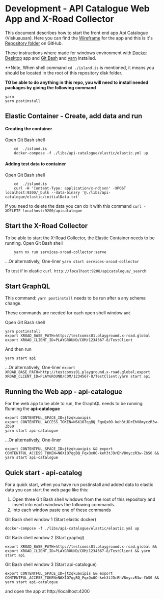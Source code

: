 # Development - API Catalogue Web App and X-Road Collector

This document describes how to start the front end app Api Catalogue (Viskuausan).
Here you can find the [Wireframe] for the app and this is it's [Repository folder](https://github.com/island-is/island.is/tree/master/apps/api-catalogue) on GitHub.

These instructions where made for windows environment with [Docker Desktop] app
and [Git Bash] and [yarn] installed.

\*\*Note, When shell command `cd ./island.is` is mentioned, it means you should be located
in the root of this repository disk folder.

**TO be able to do anything in this repo, you will need to install needed packages by giving the following command**

```shell
yarn
yarn postinstall
```

## Elastic Container - Create, add data and run

#### Creating the container

Open Git Bash shell

```shell
	cd  ./island.is
    docker-compose -f ./libs/api-catalogue/elastic/elastic.yml up
```

#### Adding test data to container

Open Git Bash shell

```shell
	cd  ./island.is
    curl -H 'Content-Type: application/x-ndjson' -XPOST localhost:9200/_bulk --data-binary '@./libs/api-catalogue/elastic/initialData.txt'
```

If you need to delete the data you can do it with this command `curl -XDELETE localhost:9200/apicatalogue`

## Start the X-Road Collector

To be able to start the X-Road Collector, the Elastic Container needs to be running.
Open Git Bash shell

```shell
    yarn nx run services-xroad-collector:serve
```

...Or alternatively, One-liner `yarn start services-xroad-collector`

To test if in elastic `curl http://localhost:9200/apicatalogue/_search`

## Start GraphQL

This command: `yarn postinstall` needs to be run after a any schema change.

These commands are needed for each open shell window `and`.

Open Git Bash shell

```shell
yarn postinstall
export XROAD_BASE_PATH=http://testcomss01.playground.x-road.global
export XROAD_CLIENT_ID=PLAYGROUND/COM/1234567-8/TestClient
```

And then run

```shell
yarn start api
```

...Or alternatively, One-liner `export XROAD_BASE_PATH=http://testcomss01.playground.x-road.global;export XROAD_CLIENT_ID=PLAYGROUND/COM/1234567-8/TestClient;yarn start api`

## Running the Web app - api-catalogue

For the web app to be able to run, the GraphQL needs to be running
Running the **api-catalogue**

```shell
export CONTENTFUL_SPACE_ID=jtzqkuaxipis
export CONTENTFUL_ACCESS_TOKEN=N6X1O7qgBQ_FqxQx0O-keh3tJDrEhV8myczR3w-ZbS0
yarn start api-catalogue
```

...Or alternatively, One-liner

```shell
export CONTENTFUL_SPACE_ID=jtzqkuaxipis && export CONTENTFUL_ACCESS_TOKEN=N6X1O7qgBQ_FqxQx0O-keh3tJDrEhV8myczR3w-ZbS0 && yarn start api-catalogue
```

## Quick start - api-catalog

For a quick start, when you have run postinstall and added data to elastic data
you can start the web page like this:

1. Open three Git Bash shell windows from the root of this repository
   and insert into each windows the following commands.
2. Into each window paste one of these commands

Git Bash shell window 1 (Start elastic docker)

```shell
docker-compose -f ./libs/api-catalogue/elastic/elastic.yml up
```

Git Bash shell window 2 (Start graphql)

```shell
export XROAD_BASE_PATH=http://testcomss01.playground.x-road.global && export XROAD_CLIENT_ID=PLAYGROUND/COM/1234567-8/TestClient && yarn start api
```

Git Bash shell window 3 (Start api-catalogue)

```shell
export CONTENTFUL_SPACE_ID=jtzqkuaxipis && export CONTENTFUL_ACCESS_TOKEN=N6X1O7qgBQ_FqxQx0O-keh3tJDrEhV8myczR3w-ZbS0 && yarn start api-catalogue
```

and open the app at http://localhost:4200

[docker desktop]: https://www.docker.com/products/docker-desktop
[git bash]: https://git-scm.com/downloads
[yarn]: ttps://yarnpkg.com/
[wireframe]: https://www.figma.com/file/IQ006wy2vR1jIWJ6Uqwis5/Viskuausan?node-id=0%3A1
[replository]: https://github.com/island-is/island.is/tree/master/apps/api-catalogue
